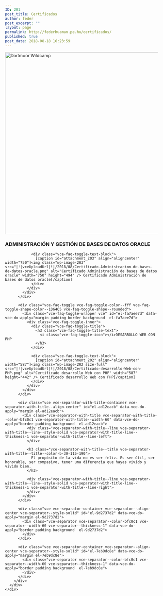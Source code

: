 ```yaml
---
ID: 201
post_title: Certificados
author: feder
post_excerpt: ""
layout: page
permalink: http://federhuaman.pe.hu/certificados/
published: true
post_date: 2018-08-18 16:23:59
---
```

<!--vcv no format-->

<div class="vce-row-container">
  <div class="vce-row vce-row--col-gap-30 vce-row-columns--top vce-row-content--top" id="el-1faa1f1b" data-vce-do-apply="all el-1faa1f1b">
    <div class="vce-row-content" data-vce-element-content="true">
      <div class="vce-col vce-col--md-100p vce-col--xs-1 vce-col--xs-last vce-col--xs-first vce-col--sm-last vce-col--sm-first vce-col--md-last vce-col--lg-last vce-col--xl-last vce-col--md-first vce-col--lg-first vce-col--xl-first" id="el-55180c86" data-vce-do-apply="background border el-55180c86">
        <div class="vce-col-inner" data-vce-element-content="true" data-vce-do-apply="padding margin  el-55180c86">
        </div>
      </div>
    </div>
  </div>
</div>

<div class="vce-row-container">
  <div class="vce-row vce-row--col-gap-30 vce-row-columns--top vce-row-content--top" id="el-2fbd4aa2" data-vce-do-apply="all el-2fbd4aa2">
    <div class="vce-row-content" data-vce-element-content="true">
      <div class="vce-col vce-col--md-100p vce-col--xs-1 vce-col--xs-last vce-col--xs-first vce-col--sm-last vce-col--sm-first vce-col--md-last vce-col--lg-last vce-col--xl-last vce-col--md-first vce-col--lg-first vce-col--xl-first" id="el-a7be81ce" data-vce-do-apply="background border el-a7be81ce">
        <div class="vce-col-inner" data-vce-element-content="true" data-vce-do-apply="padding margin  el-a7be81ce">
        </div>
      </div>
    </div>
  </div>
</div>

<div class="vce-row-container">
  <div class="vce-row vce-row--col-gap-30 vce-row-columns--top vce-row-content--top" id="el-ab4efc60" data-vce-do-apply="all el-ab4efc60">
    <div class="vce-row-content" data-vce-element-content="true">
      <div class="vce-col vce-col--md-100p vce-col--xs-1 vce-col--xs-last vce-col--xs-first vce-col--sm-last vce-col--sm-first vce-col--md-last vce-col--lg-last vce-col--xl-last vce-col--md-first vce-col--lg-first vce-col--xl-first" id="el-820b678f" data-vce-do-apply="background border el-820b678f">
        <div class="vce-col-inner" data-vce-element-content="true" data-vce-do-apply="padding margin  el-820b678f">
          <div class="vce-flickr-image vce-flickr-image--align-left">
            <div id="el-6cc681db" class="vce vce-flickr-image-wrapper" data-vce-do-apply="all el-6cc681db">
              <div class="vce-flickr-image-inner">
                <a data-flickr-embed="true" href="https://www.flickr.com/photos/thomasheaton/21171377373/" title="Dartmoor Wildcamp by Thomas Heaton, on Flickr"><img src="https://farm6.staticflickr.com/5671/21171377373_ae0c1f3fcc_b.jpg" width="900" height="600" alt="Dartmoor Wildcamp" /></a><script async="" src="https://embedr.flickr.com/assets/client-code.js" charset="utf-8"></script>
              </div>
            </div>
          </div>
        </div>
      </div>
    </div>
  </div>
</div>

<div class="vce-row-container">
  <div class="vce-row vce-row--col-gap-30 container vce-row-columns--top vce-row-content--top" id="el-64bdf391" data-vce-do-apply="all el-64bdf391">
    <div class="vce-row-content" data-vce-element-content="true">
      <div class="vce-col vce-col--md-100p vce-col--xs-1 vce-col--xs-last vce-col--xs-first vce-col--sm-last vce-col--sm-first vce-col--md-last vce-col--lg-last vce-col--xl-last vce-col--md-first vce-col--lg-first vce-col--xl-first container" id="el-812ed79f" data-vce-do-apply="background border el-812ed79f">
        <div class="vce-col-inner" data-vce-element-content="true" data-vce-do-apply="padding margin  el-812ed79f">
          <div class="vce-faq-toggle vce-faq-toggle-color--fff vce-faq-toggle-shape-color--1D64C5 vce-faq-toggle-shape--rounded">
            <div class="vce-faq-toggle-wrapper vce" id="el-6439ce80" data-vce-do-apply="margin padding border background  el-6439ce80">
              <div class="vce-faq-toggle-inner">
                <div class="vce-faq-toggle-title">
                  <h3 class="vce-faq-toggle-title-text">
                    <i class="vce-faq-toggle-icon"></i>ADMINISTRACIÓN Y GESTIÓN DE BASES DE DATOS ORACLE
                  </h3>
                </div>
                
                <div class="vce-faq-toggle-text-block">
                  [caption id="attachment_203" align="aligncenter" width="750"]<img class="wp-image-203" src="|!|vcvUploadUrl|!|/2018/08/Certificado-Administracion-de-bases-de-datos-oracle.png" alt="Certificado Administración de bases de datos oracle" width="750" height="494" /> Certificado Administración de bases de datos oracle[/caption]
                </div>
              </div>
            </div>
          </div>
          
          <div class="vce-faq-toggle vce-faq-toggle-color--fff vce-faq-toggle-shape-color--1D64C5 vce-faq-toggle-shape--rounded">
            <div class="vce-faq-toggle-wrapper vce" id="el-fa7aee7d" data-vce-do-apply="margin padding border background  el-fa7aee7d">
              <div class="vce-faq-toggle-inner">
                <div class="vce-faq-toggle-title">
                  <h3 class="vce-faq-toggle-title-text">
                    <i class="vce-faq-toggle-icon"></i>DESARROLLO WEB CON PHP
                  </h3>
                </div>
                
                <div class="vce-faq-toggle-text-block">
                  [caption id="attachment_202" align="aligncenter" width="587"]<img class="wp-image-202 size-full" src="|!|vcvUploadUrl|!|/2018/08/Certificado-desarrollo-Web-con-PHP.png" alt="Certificado desarrollo Web con PHP" width="587" height="442" /> Certificado desarrollo Web con PHP[/caption]
                </div>
              </div>
            </div>
          </div>
          
          <div class="vce vce-separator-with-title-container vce-separator-with-title--align-center" id="el-ad12eacb" data-vce-do-apply="margin el-ad12eacb">
            <div class="vce-separator-with-title vce-separator-with-title--color-bfc0c1 vce-separator-with-title--width-60" data-vce-do-apply="border padding background  el-ad12eacb">
              <div class="vce-separator-with-title--line vce-separator-with-title--line--style-solid vce-separator-with-title-line--thickness-1 vce-separator-with-title--line-left">
              </div>
              
              <h3 class="vce-separator-with-title--title vce-separator-with-title--title--color-b-30-115-190">
                El propósito de la vida no es ser feliz. Es ser útil, ser honorable, ser compasivo, tener una diferencia que hayas vivido y vivido bien.
              </h3>
              
              <div class="vce-separator-with-title--line vce-separator-with-title--line--style-solid vce-separator-with-title-line--thickness-1 vce-separator-with-title--line-right">
              </div>
            </div>
          </div>
          
          <div class="vce vce-separator-container vce-separator--align-center vce-separator--style-solid" id="el-9d2737d2" data-vce-do-apply="margin el-9d2737d2">
            <div class="vce-separator vce-separator--color-bfc0c1 vce-separator--width-60 vce-separator--thickness-1" data-vce-do-apply="border padding background  el-9d2737d2">
            </div>
          </div>
          
          <div class="vce vce-separator-container vce-separator--align-center vce-separator--style-solid" id="el-7eb9dc8e" data-vce-do-apply="margin el-7eb9dc8e">
            <div class="vce-separator vce-separator--color-bfc0c1 vce-separator--width-60 vce-separator--thickness-1" data-vce-do-apply="border padding background  el-7eb9dc8e">
            </div>
          </div>
        </div>
      </div>
    </div>
  </div>
</div>

<!--vcv no format-->